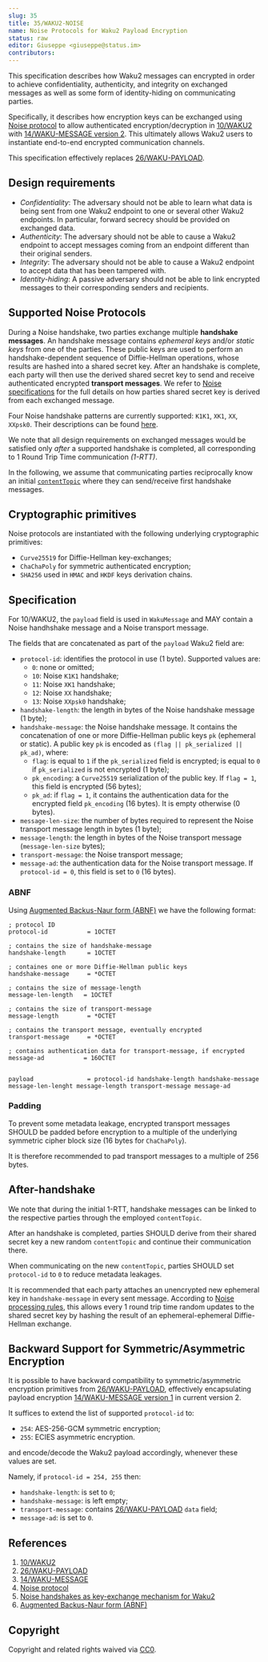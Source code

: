 ```yaml
---
slug: 35
title: 35/WAKU2-NOISE
name: Noise Protocols for Waku2 Payload Encryption
status: raw
editor: Giuseppe <giuseppe@status.im>
contributors: 
---
```


This specification describes how Waku2 messages can encrypted in order to achieve confidentiality, authenticity, and integrity on exchanged messages as well as some form of identity-hiding on communicating parties.

Specifically, it describes how encryption keys can be exchanged using [Noise protocol](http://www.noiseprotocol.org/noise.html) to allow authenticated encryption/decryption in [10/WAKU2](/spec/10) with [14/WAKU-MESSAGE version 2](/spec/14/#version2). This ultimately allows Waku2 users to instantiate end-to-end encrypted communication channels.


This specification effectively replaces [26/WAKU-PAYLOAD](/spec/26).

## Design requirements

- *Confidentiality*: The adversary should not be able to learn what data is being sent from one Waku2 endpoint to one or several other Waku2 endpoints. In particular, forward secrecy should be provided on exchanged data. 
- *Authenticity*: The adversary should not be able to cause a Waku2 endpoint to accept messages coming from an endpoint different than their original senders.
- *Integrity*: The adversary should not be able to cause a Waku2 endpoint to accept data that has been tampered with.
- *Identity-hiding*: A passive adversary should not be able to link encrypted messages to their corresponding senders and recipients.


## Supported Noise Protocols

During a Noise handshake, two parties exchange multiple **handshake messages**. An handshake message contains *ephemeral keys* and/or *static keys* from one of the parties. These public keys are used to perform an handshake-dependent sequence of Diffie-Hellman operations, whose results are hashed into a shared secret key. After an handshake is complete, each party will then use the derived shared secret key to send and receive authenticated encrypted **transport messages**. We refer to [Noise specifications](http://www.noiseprotocol.org/noise.html#processing-rules) for the full details on how parties shared secret key is derived from each exchanged message.

Four Noise handshake patterns are currently supported: `K1K1`, `XK1`, `XX`, `XXpsk0`. Their descriptions can be found [here](https://forum.vac.dev/t/noise-handshakes-as-key-exchange-mechanism-for-waku2/130). 

We note that all design requirements on exchanged messages would be satisfied only *after* a supported handshake is completed, all corresponding to 1 Round Trip Time communication *(1-RTT)*.

In the following, we assume that communicating parties reciprocally know an initial [`contentTopic`](https://rfc.vac.dev/spec/14/#wakumessage) where they can send/receive first handshake messages. 

## Cryptographic primitives

Noise protocols are instantiated with the following underlying cryptographic primitives:
- `Curve25519` for Diffie-Hellman key-exchanges;
- `ChaChaPoly` for symmetric authenticated encryption;
- `SHA256` used in `HMAC` and `HKDF` keys derivation chains.


## Specification

For 10/WAKU2, the `payload` field is used in `WakuMessage` and MAY contain a Noise handhshake message and a Noise transport message.

The fields that are concatenated as part of the `payload` Waku2 field are:

 - `protocol-id`: identifies the protocol in use (1 byte). 
 Supported values are:
     - `0`: none or omitted;
     - `10`: Noise `K1K1` handshake;
     - `11`: Noise `XK1` handshake;
     - `12`: Noise `XX` handshake;
     - `13`: Noise `XXpsk0` handshake;
 - `handshake-length`: the length in bytes of the Noise handshake message (1 byte);
 - `handshake-message`: the Noise handshake message. It contains the concatenation of one or more Diffie-Hellman public keys `pk` (ephemeral or static).
A public key `pk` is encoded as `(flag || pk_serialized || pk_ad)`, where:
     - `flag`: is equal to `1` if the `pk_serialized` field is encrypted; is equal to `0` if `pk_serialized` is not encrypted (1 byte);
     - `pk_encoding`: a `Curve25519` serialization of the public key. If `flag = 1`, this field is encrypted (56 bytes);
     - `pk_ad`: if `flag = 1`, it contains the authentication data for the encrypted field `pk_encoding` (16 bytes). It is empty otherwise (0 bytes).
 - `message-len-size`: the number of bytes required to represent the Noise transport message length in bytes (1 byte);
 - `message-length`: the length in bytes of the Noise transport message (`message-len-size` bytes);
 - `transport-message`: the Noise transport message;
 - `message-ad`: the authentication data for the Noise transport message. If `protocol-id = 0`, this field is set to `0` (16 bytes).


### ABNF

Using [Augmented Backus-Naur form (ABNF)](https://tools.ietf.org/html/rfc5234) we have the following format:

```abnf
; protocol ID
protocol-id           = 1OCTET

; contains the size of handshake-message
handshake-length      = 1OCTET

; containes one or more Diffie-Hellman public keys
handshake-message     = *OCTET

; contains the size of message-length
message-len-length   = 1OCTET

; contains the size of transport-message
message-length        = *OCTET

; contains the transport message, eventually encrypted
transport-message     = *OCTET

; contains authentication data for transport-message, if encrypted
message-ad           = 16OCTET


payload               = protocol-id handshake-length handshake-message message-len-lenght message-length transport-message message-ad 
```

### Padding

To prevent some metadata leakage, encrypted transport messages SHOULD be padded before encryption to a multiple of the underlying symmetric cipher block size (16 bytes for `ChaChaPoly`).  

It is therefore recommended to pad transport messages to a multiple of 256 bytes.

## After-handshake

We note that during the initial 1-RTT, handshake messages can be linked to the respective parties through the employed `contentTopic`. 

After an handshake is completed, parties SHOULD derive from their shared secret key a new random `contentTopic` and continue their communication there.

When communicating on the new `contentTopic`, parties SHOULD set `protocol-id` to `0` to reduce metadata leakages.

It is recommended that each party attaches an unencrypted new ephemeral key in `handshake-message` in every sent message.  According to [Noise processing rules](http://www.noiseprotocol.org/noise.html#processing-rules), this allows every 1 round trip time random updates to the shared secret key by hashing the result of an ephemeral-ephemeral Diffie-Hellman exchange.


## Backward Support for Symmetric/Asymmetric Encryption

It is possible to have backward compatibility to symmetric/asymmetric encryption primitives from [26/WAKU-PAYLOAD](/spec/26), effectively encapsulating  payload encryption [14/WAKU-MESSAGE version 1](/spec/14/#version1) in current version 2.

It suffices to extend the list of supported `protocol-id` to:
- `254`: AES-256-GCM symmetric encryption;
- `255`: ECIES asymmetric encryption.

and encode/decode the Waku2 payload accordingly, whenever these values are set. 

Namely, if `protocol-id = 254, 255` then:
- `handshake-length`: is set to `0`;
- `handshake-message`: is left empty;
- `transport-message`: contains [26/WAKU-PAYLOAD](/spec/26) `data` field;
- `message-ad`: is set to `0`.

## References

1. [10/WAKU2](/spec/10)
2. [26/WAKU-PAYLOAD](/spec/26)
3. [14/WAKU-MESSAGE](/spec/14/#version1)
4. [Noise protocol](http://www.noiseprotocol.org/noise.html)
5. [Noise handshakes as key-exchange mechanism for Waku2](https://forum.vac.dev/t/noise-handshakes-as-key-exchange-mechanism-for-waku2/130)
6. [Augmented Backus-Naur form (ABNF)](https://tools.ietf.org/html/rfc5234)


## Copyright

Copyright and related rights waived via [CC0](https://creativecommons.org/publicdomain/zero/1.0/).
